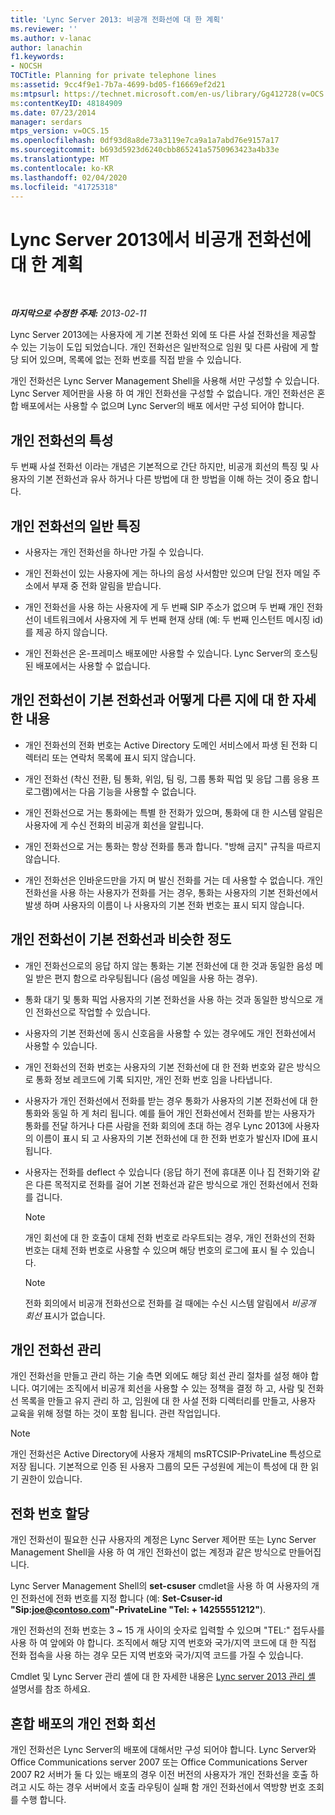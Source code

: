 ```yaml
---
title: 'Lync Server 2013: 비공개 전화선에 대 한 계획'
ms.reviewer: ''
ms.author: v-lanac
author: lanachin
f1.keywords:
- NOCSH
TOCTitle: Planning for private telephone lines
ms:assetid: 9cc4f9e1-7b7a-4699-bd05-f16669ef2d21
ms:mtpsurl: https://technet.microsoft.com/en-us/library/Gg412728(v=OCS.15)
ms:contentKeyID: 48184909
ms.date: 07/23/2014
manager: serdars
mtps_version: v=OCS.15
ms.openlocfilehash: 0df93d8a8de73a3119e7ca9a1a7abd76e9157a17
ms.sourcegitcommit: b693d5923d6240cbb865241a5750963423a4b33e
ms.translationtype: MT
ms.contentlocale: ko-KR
ms.lasthandoff: 02/04/2020
ms.locfileid: "41725318"
---
```

<div data-xmlns="http://www.w3.org/1999/xhtml">

<div class="topic" data-xmlns="http://www.w3.org/1999/xhtml" data-msxsl="urn:schemas-microsoft-com:xslt" data-cs="http://msdn.microsoft.com/en-us/">

<div data-asp="http://msdn2.microsoft.com/asp">

# <a name="planning-for-private-telephone-lines-with-lync-server-2013"></a>Lync Server 2013에서 비공개 전화선에 대 한 계획

</div>

<div id="mainSection">

<div id="mainBody">

<span> </span>

_**마지막으로 수정한 주제:** 2013-02-11_

Lync Server 2013에는 사용자에 게 기본 전화선 외에 또 다른 사설 전화선을 제공할 수 있는 기능이 도입 되었습니다. 개인 전화선은 일반적으로 임원 및 다른 사람에 게 할당 되어 있으며, 목록에 없는 전화 번호를 직접 받을 수 있습니다.

개인 전화선은 Lync Server Management Shell을 사용해 서만 구성할 수 있습니다. Lync Server 제어판을 사용 하 여 개인 전화선을 구성할 수 없습니다. 개인 전화선은 혼합 배포에서는 사용할 수 없으며 Lync Server의 배포 에서만 구성 되어야 합니다.

<div>

## <a name="characteristics-of-private-telephone-lines"></a>개인 전화선의 특성

두 번째 사설 전화선 이라는 개념은 기본적으로 간단 하지만, 비공개 회선의 특징 및 사용자의 기본 전화선과 유사 하거나 다른 방법에 대 한 방법을 이해 하는 것이 중요 합니다.

<div>

## <a name="general-characteristics-of-private-telephone-lines"></a>개인 전화선의 일반 특징

  - 사용자는 개인 전화선을 하나만 가질 수 있습니다.

  - 개인 전화선이 있는 사용자에 게는 하나의 음성 사서함만 있으며 단일 전자 메일 주소에서 부재 중 전화 알림을 받습니다.

  - 개인 전화선을 사용 하는 사용자에 게 두 번째 SIP 주소가 없으며 두 번째 개인 전화선이 네트워크에서 사용자에 게 두 번째 현재 상태 (예: 두 번째 인스턴트 메시징 id)를 제공 하지 않습니다.

  - 개인 전화선은 온-프레미스 배포에만 사용할 수 있습니다. Lync Server의 호스팅된 배포에서는 사용할 수 없습니다.

</div>

<div>

## <a name="how-private-telephone-lines-differ-from-primary-telephone-lines"></a>개인 전화선이 기본 전화선과 어떻게 다른 지에 대 한 자세한 내용

  - 개인 전화선의 전화 번호는 Active Directory 도메인 서비스에서 파생 된 전화 디렉터리 또는 연락처 목록에 표시 되지 않습니다.

  - 개인 전화선 (착신 전환, 팀 통화, 위임, 팀 링, 그룹 통화 픽업 및 응답 그룹 응용 프로그램)에서는 다음 기능을 사용할 수 없습니다.

  - 개인 전화선으로 거는 통화에는 특별 한 전화가 있으며, 통화에 대 한 시스템 알림은 사용자에 게 수신 전화의 비공개 회선을 알립니다.

  - 개인 전화선으로 거는 통화는 항상 전화를 통과 합니다. "방해 금지" 규칙을 따르지 않습니다.

  - 개인 전화선은 인바운드만을 가지 며 발신 전화를 거는 데 사용할 수 없습니다. 개인 전화선을 사용 하는 사용자가 전화를 거는 경우, 통화는 사용자의 기본 전화선에서 발생 하며 사용자의 이름이 나 사용자의 기본 전화 번호는 표시 되지 않습니다.

</div>

<div>

## <a name="how-private-telephone-lines-are-similar-to-primary-telephone-lines"></a>개인 전화선이 기본 전화선과 비슷한 정도

  - 개인 전화선으로의 응답 하지 않는 통화는 기본 전화선에 대 한 것과 동일한 음성 메일 받은 편지 함으로 라우팅됩니다 (음성 메일을 사용 하는 경우).

  - 통화 대기 및 통화 픽업 사용자의 기본 전화선을 사용 하는 것과 동일한 방식으로 개인 전화선으로 작업할 수 있습니다.

  - 사용자의 기본 전화선에 동시 신호음을 사용할 수 있는 경우에도 개인 전화선에서 사용할 수 있습니다.

  - 개인 전화선의 전화 번호는 사용자의 기본 전화선에 대 한 전화 번호와 같은 방식으로 통화 정보 레코드에 기록 되지만, 개인 전화 번호 임을 나타냅니다.

  - 사용자가 개인 전화선에서 전화를 받는 경우 통화가 사용자의 기본 전화선에 대 한 통화와 동일 하 게 처리 됩니다. 예를 들어 개인 전화선에서 전화를 받는 사용자가 통화를 전달 하거나 다른 사람을 전화 회의에 초대 하는 경우 Lync 2013에 사용자의 이름이 표시 되 고 사용자의 기본 전화선에 대 한 전화 번호가 발신자 ID에 표시 됩니다.

  - 사용자는 전화를 deflect 수 있습니다 (응답 하기 전에 휴대폰 이나 집 전화기와 같은 다른 목적지로 전화를 걸어 기본 전화선과 같은 방식으로 개인 전화선에서 전화를 겁니다.
    
    <div>
    

    > [!NOTE]  
    > 개인 회선에 대 한 호출이 대체 전화 번호로 라우트되는 경우, 개인 전화선의 전화 번호는 대체 전화 번호로 사용할 수 있으며 해당 번호의 로그에 표시 될 수 있습니다.

    
    </div>
    
    <div>
    

    > [!NOTE]  
    > 전화 회의에서 비공개 전화선으로 전화를 걸 때에는 수신 시스템 알림에서 <EM>비공개 회선</EM> 표시가 없습니다.

    
    </div>

</div>

</div>

<div>

## <a name="administering-private-telephone-lines"></a>개인 전화선 관리

개인 전화선을 만들고 관리 하는 기술 측면 외에도 해당 회선 관리 절차를 설정 해야 합니다. 여기에는 조직에서 비공개 회선을 사용할 수 있는 정책을 결정 하 고, 사람 및 전화선 목록을 만들고 유지 관리 하 고, 임원에 대 한 사설 전화 디렉터리를 만들고, 사용자 교육을 위해 정렬 하는 것이 포함 됩니다. 관련 작업입니다.

<div>


> [!NOTE]  
> 개인 전화선은 Active Directory에 사용자 개체의 msRTCSIP-PrivateLine 특성으로 저장 됩니다. 기본적으로 인증 된 사용자 그룹의 모든 구성원에 게는이 특성에 대 한 읽기 권한이 있습니다.



</div>

<div>

## <a name="assigning-telephone-numbers"></a>전화 번호 할당

개인 전화선이 필요한 신규 사용자의 계정은 Lync Server 제어판 또는 Lync Server Management Shell을 사용 하 여 개인 전화선이 없는 계정과 같은 방식으로 만들어집니다.

Lync Server Management Shell의 **set-csuser** cmdlet을 사용 하 여 사용자의 개인 전화선에 전화 번호를 지정 합니다 (예: **Set-Csuser-id "Sip:joe@contoso.com"-PrivateLine "Tel: + 14255551212"**).

개인 전화선의 전화 번호는 3 ~ 15 개 사이의 숫자로 입력할 수 있으며 "TEL:" 접두사를 사용 하 여 앞에와 야 합니다. 조직에서 해당 지역 번호와 국가/지역 코드에 대 한 직접 전화 접속을 사용 하는 경우 모든 지역 번호와 국가/지역 코드를 가질 수 있습니다.

Cmdlet 및 Lync Server 관리 셸에 대 한 자세한 내용은 [Lync server 2013 관리 셸](lync-server-2013-lync-server-management-shell.md) 설명서를 참조 하세요.

</div>

<div>

## <a name="private-telephone-lines-in-mixed-deployments"></a>혼합 배포의 개인 전화 회선

개인 전화선은 Lync Server의 배포에 대해서만 구성 되어야 합니다. Lync Server와 Office Communications server 2007 또는 Office Communications Server 2007 R2 서버가 둘 다 있는 배포의 경우 이전 버전의 사용자가 개인 전화선을 호출 하려고 시도 하는 경우 서버에서 호출 라우팅이 실패 함 개인 전화선에서 역방향 번호 조회를 수행 합니다.

</div>

</div>

</div>

<span> </span>

</div>

</div>

</div>

